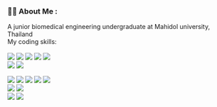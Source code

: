 ### :man_technologist: About Me :

A junior biomedical engineering undergraduate at Mahidol university, Thailand
<br>My coding skills:
<br>
<br>
<img src="https://img.shields.io/badge/MySQL-005C84?style=for-the-badge&logo=mysql&logoColor=white"/> <!--MySQL-->
<img src="https://img.shields.io/badge/GitKraken-179287?style=for-the-badge&logo=GitKraken&logoColor=whit"/> <!--GitKraken-->
<img src="https://img.shields.io/badge/Jupyter-F37626.svg?&style=for-the-badge&logo=Jupyter&logoColor=white"/> <!--Jupyter-->
<img src="https://img.shields.io/badge/Arduino_IDE-00979D?style=for-the-badge&logo=arduino&logoColor=white"/> <!--Arduino IDE-->
<img src="https://img.shields.io/badge/VSCode-0078D4?style=for-the-badge&logo=visual%20studio%20code&logoColor=white"/> <!--VSCode-->
<br>
<img src="https://img.shields.io/badge/C-00599C?style=for-the-badge&logo=c&logoColor=white"/> <!--C-->
<img src="https://img.shields.io/badge/GIT-E44C30?style=for-the-badge&logo=git&logoColor=white"/> <!--Git-->

<img src="https://img.shields.io/badge/Python-FFD43B?style=for-the-badge&logo=python&logoColor=blue"/>
<img src="https://img.shields.io/badge/Numpy-777BB4?style=for-the-badge&logo=numpy&logoColor=white"/> <!--Numpy-->
<img src="https://img.shields.io/badge/Pandas-2C2D72?style=for-the-badge&logo=pandas&logoColor=whit"/> <!--Pandas-->
<img src="https://img.shields.io/badge/scikit_learn-F7931E?style=for-the-badge&logo=scikit-learn&logoColor=white"/> <!--scikit-->
<img src="https://img.shields.io/badge/SciPy-654FF0?style=for-the-badge&logo=SciPy&logoColor=white"/> <!--Scipy-->

<br>
<img src="https://img.shields.io/badge/Linux-FCC624?style=for-the-badge&logo=linux&logoColor=blac"/> <!--LINUX-->
<img src="https://img.shields.io/badge/Windows-0078D6?style=for-the-badge&logo=windows&logoColor=white"/> <!--Windows-->

<br>
<img src="https://img.shields.io/badge/Arduino-00979D?style=for-the-badge&logo=Arduino&logoColor=white"/> <!--Arduino-->
<img src="https://img.shields.io/badge/Raspberry%20Pi-A22846?style=for-the-badge&logo=Raspberry%20Pi&logoColor=white"/> <!--RasPi-->
